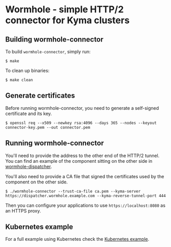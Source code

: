 # Wormhole - simple HTTP/2 connector for Kyma clusters

## Building wormhole-connector

To build `wormhole-connector`, simply run:

```
$ make
```

To clean up binaries:

```
$ make clean
```

## Generate certificates

Before running wormhole-connector, you need to generate a self-signed certificate and its key.

```
$ openssl req --x509 --newkey rsa:4096 --days 365 --nodes --keyout connector-key.pem --out connector.pem
```

## Running wormhole-connector

You'll need to provide the address to the other end of the HTTP/2 tunnel.
You can find an example of the component sitting on the other side in [wormhole-dispatcher](examples/wormhole-dispatcher).

You'll also need to provide a CA file that signed the certificates used by the component on the other side.

```
$ ./wormhole-connector --trust-ca-file ca.pem --kyma-server https://dispatcher.wormhole.example.com --kyma-reverse-tunnel-port 444
```

Then you can configure your applications to use `https://localhost:8080` as an HTTPS proxy.

## Kubernetes example

For a full example using Kubernetes check the [Kubernetes example](docs/kubernetes-example.md).
